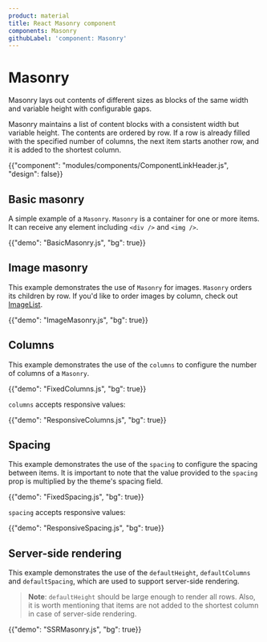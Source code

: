 ```yaml
---
product: material
title: React Masonry component
components: Masonry
githubLabel: 'component: Masonry'
---
```


# Masonry

<p class="description">Masonry lays out contents of different sizes as blocks of the same width and variable height with configurable gaps.</p>

Masonry maintains a list of content blocks with a consistent width but variable height. The contents are ordered by row. If a row is already filled with the specified number of columns, the next item starts another row, and it is added to the shortest column.

{{"component": "modules/components/ComponentLinkHeader.js", "design": false}}

## Basic masonry

A simple example of a `Masonry`. `Masonry` is a container for one or more items. It can receive any element including `<div />` and `<img />`.

{{"demo": "BasicMasonry.js", "bg": true}}

## Image masonry

This example demonstrates the use of `Masonry` for images. `Masonry` orders its children by row. If you'd like to order images by column, check out [ImageList](/material/react-image-list/#masonry-image-list).

{{"demo": "ImageMasonry.js", "bg": true}}

## Columns

This example demonstrates the use of the `columns` to configure the number of columns of a `Masonry`.

{{"demo": "FixedColumns.js", "bg": true}}

`columns` accepts responsive values:

{{"demo": "ResponsiveColumns.js", "bg": true}}

## Spacing

This example demonstrates the use of the `spacing` to configure the spacing between items. It is important to note that the value provided to the `spacing` prop is multiplied by the theme's spacing field.

{{"demo": "FixedSpacing.js", "bg": true}}

`spacing` accepts responsive values:

{{"demo": "ResponsiveSpacing.js", "bg": true}}

## Server-side rendering

This example demonstrates the use of the `defaultHeight`, `defaultColumns` and `defaultSpacing`, which are used to support server-side rendering.

> **Note**: `defaultHeight` should be large enough to render all rows. Also, it is worth mentioning that items are not added to the shortest column in case of server-side rendering.

{{"demo": "SSRMasonry.js", "bg": true}}
